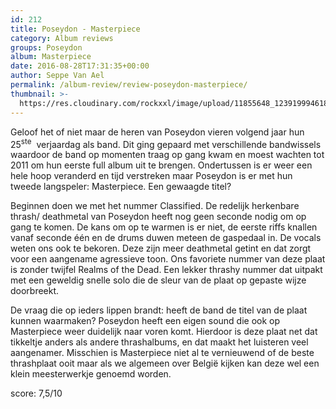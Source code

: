 ```yaml
---
id: 212
title: Poseydon - Masterpiece
category: Album reviews
groups: Poseydon
album: Masterpiece
date: 2016-08-28T17:31:35+00:00
author: Seppe Van Ael
permalink: /album-review/review-poseydon-masterpiece/
thumbnail: >-
  https://res.cloudinary.com/rockxxl/image/upload/11855648_123919994618880_6035402638735654181_n.jpg
---
```

Geloof het of niet maar de heren van Poseydon vieren volgend jaar hun 25<sup>ste</sup>  verjaardag als band. Dit ging gepaard met verschillende bandwissels waardoor de band op momenten traag op gang kwam en moest wachten tot 2011 om hun eerste full album uit te brengen. Ondertussen is er weer een hele hoop veranderd en tijd verstreken maar Poseydon is er met hun tweede langspeler: Masterpiece. Een gewaagde titel?

Beginnen doen we met het nummer Classified. De redelijk herkenbare thrash/ deathmetal van Poseydon heeft nog geen seconde nodig om op gang te komen. De kans om op te warmen is er niet, de eerste riffs knallen vanaf seconde één en de drums duwen meteen de gaspedaal in. De vocals weten ons ook te bekoren. Deze zijn meer deathmetal getint en dat zorgt voor een aangename agressieve toon. Ons favoriete nummer van deze plaat is zonder twijfel Realms of the Dead. Een lekker thrashy nummer dat uitpakt met een geweldig snelle solo die de sleur van de plaat op gepaste wijze doorbreekt.

De vraag die op ieders lippen brandt: heeft de band de titel van de plaat kunnen waarmaken? Poseydon heeft een eigen sound die ook op Masterpiece weer duidelijk naar voren komt. Hierdoor is deze plaat net dat tikkeltje anders als andere thrashalbums, en dat maakt het luisteren veel aangenamer. Misschien is Masterpiece niet al te vernieuwend of de beste thrashplaat ooit maar als we algemeen over België kijken kan deze wel een klein meesterwerkje genoemd worden.

score: 7,5/10